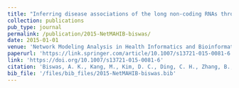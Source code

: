 ```yaml
---
title: "Inferring disease associations of the long non-coding RNAs through non-negative matrix factorization"
collection: publications
pub_type: journal
permalink: /publication/2015-NetMAHIB-biswas/
date: 2015-01-01
venue: 'Network Modeling Analysis in Health Informatics and Bioinformatics'
paperurl: 'https://link.springer.com/article/10.1007/s13721-015-0081-6'
link: 'https://doi.org/10.1007/s13721-015-0081-6'
citation: 'Biswas, A. K., Kang, M., Kim, D. C., Ding, C. H., Zhang, B., Wu, X., & Gao, J. X. (2015). Inferring disease associations of the long non-coding RNAs through non-negative matrix factorization. Network Modeling Analysis in Health Informatics and Bioinformatics, 4(1), 1-17.'
bib_file: '/files/bib_files/2015-NetMAHIB-biswas.bib'
---
```


